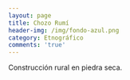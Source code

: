```yaml
---
layout: page
title: Chozo Rumí
header-img: /img/fondo-azul.png
category: Etnográfico
comments: 'true'
---
```



Construcción rural en piedra seca.
